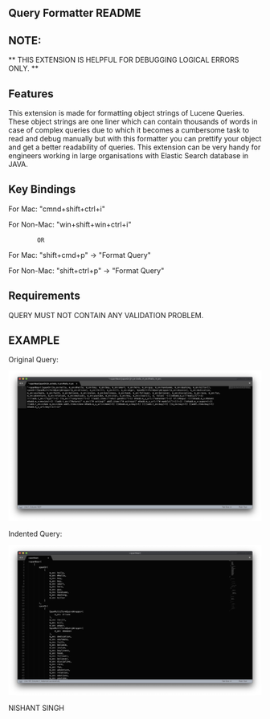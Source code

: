## Query Formatter README

## NOTE:
** THIS EXTENSION IS HELPFUL FOR DEBUGGING LOGICAL ERRORS ONLY. **

## Features
This extension is made for formatting object strings of Lucene Queries. These object strings are one liner
which can contain thousands of words in case of complex queries due to which it becomes a cumbersome task
to read and debug manually but with this formatter you can prettify your object and get a better readability
of queries. This extension can be very handy for engineers working in large organisations with Elastic Search database in JAVA.

## Key Bindings
For Mac:  "cmnd+shift+ctrl+i"

For Non-Mac: "win+shift+win+ctrl+i"

            OR

For Mac: "shift+cmd+p" -> "Format Query"

For Non-Mac: "shift+ctrl+p" -> "Format Query"


## Requirements
QUERY MUST NOT CONTAIN ANY VALIDATION PROBLEM.

## EXAMPLE

Original Query: 

![](https://github.com/nishant-ns19/Lucene-Query-Formatter/blob/master/before.jpg)

Indented Query:

![](https://github.com/nishant-ns19/Lucene-Query-Formatter/blob/master/after.jpg)

NISHANT SINGH
